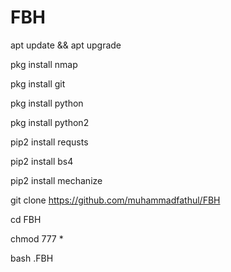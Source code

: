 # FBH

apt update && apt upgrade

pkg install nmap

pkg install git

pkg install python

pkg install python2

pip2 install requsts

pip2 install bs4

pip2 install mechanize

git clone https://github.com/muhammadfathul/FBH

cd FBH

chmod 777 *

bash .FBH
